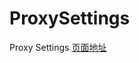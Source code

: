 # ProxySettings
Proxy Settings
[页面地址](https://cloud.tencent.com/community/article/164486?fromSource=gwzcw.632085.632085.632085&hmsr=toutiao.io&utm_medium=toutiao.io&utm_source=toutiao.io)
